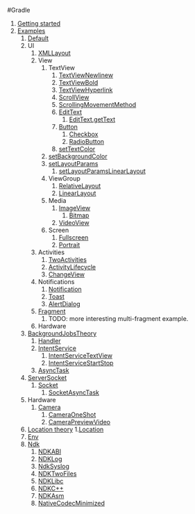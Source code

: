 #Gradle

1.  [Getting started](getting-started.md)
1.  [Examples](examples.md)
    1.  [Default](default/)
    1.  UI
        1.  [XMLLayout](XmlLayout/)
        1.  View
            1.  TextView
                1.  [TextViewNewlinew](TextViewNewlinew/)
                1.  [TextViewBold](TextViewBold/)
                1.  [TextViewHyperlink](TextViewHyperlink/)
                1.  [ScrollView](ScrollView/)
                1.  [ScrollingMovementMethod](ScrollingMovementMethod/)
                1.  [EditText](EditText/)
                    1.  [EditText.getText](EditTextGetText/)
                1.  [Button](button/)
                    1.  [Checkbox](checkbox/)
                    1.  [RadioButton](RadioButton/)
                1.  [setTextColor](SetTextColor/)
            1.  [setBackgroundColor](SetBackgroundColor/)
            1.  [setLayoutParams](SetLayoutParams/)
                1.  [setLayoutParamsLinearLayout](SetLayoutParamsLinearLayout/)
            1.  ViewGroup
                1.  [RelativeLayout](RelativeLayout/)
                1.  [LinearLayout](LinearLayout/)
            1.  Media
                1.  [ImageView](ImageView/)
                    1.  [Bitmap](bitmap/)
                1.  [VideoView](VideoView/)
            1.  Screen
                1.  [Fullscreen](fullscreen/)
                1.  [Portrait](portrait/)
        1.  Activities
            1.  [TwoActivities](TwoActivities/)
            1.  [ActivityLifecycle](ActivityLifecycle/)
            1.  [ChangeView](ChangeView/)
        1.  Notifications
            1.  [Notification](notification/)
            1.  [Toast](toast/)
            1.  [AlertDialog](AlertDialog/)
        1.  [Fragment](fragment/)
            1. TODO: more interesting multi-fragment example.
        1.  Hardware
    1.  [BackgroundJobsTheory](background-jobs.md)
        1.  [Handler](handler/)
        1.  [IntentService](IntentService/)
            1.  [IntentServiceTextView](IntentServiceTextView/)
            1.  [IntentServiceStartStop](IntentServiceStartStop/)
        1.  [AsyncTask](AsyncTask/)
    1.  [ServerSocket](ServerSocket/)
        1.  [Socket](socket/)
            1.  [SocketAsyncTask](SocketAsyncTask/)
    1.  Hardware
        1.  [Camera](camera/)
            1.  [CameraOneShot](CameraOneShot/)
            1.  [CameraPreviewVideo](CameraPreviewVideo/)
    1.  [Location theory](location.md)
        1.[Location](location/)
    1.  [Env](Env/)
    1.  [Ndk](Ndk/)
        1.  [NDKABI](NdkAbi/)
        1.  [NDKLog](NdkLog/)
        1.  [NdkSyslog](NdkSyslog/)
        1.  [NDKTwoFiles](NdkTwoFiles/)
        1.  [NDKLibc](NdkLibc/)
        1.  [NDKC++](NdkCpp/)
        1.  [NDKAsm](NdkAsm/)
        1.  [NativeCodecMinimized](native_codec_minimized/)
